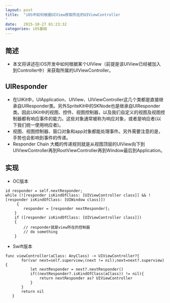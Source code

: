 ```yaml
---
layout: post
title:  "iOS中如何根据UIView获取所在的UIViewController
"
date:   2015-10-27 01:23:32
categories: iOS基础
---
```


## 简述
- 	本文将讲述在iOS开发中如何根据某个UIView（前提是该UIView已经被加入到Controller中）来获取所属的UIViewController。

## UIResponder
- 在UIKit中，UIApplication、UIView、UIViewController这几个类都是直接继承自UIResponder类。另外SpriteKit中的SKNode也是继承自UIResponder类。因此UIKit中的视图、控件、视图控制器，以及我们自定义的视图及视图控制器都有响应事件的能力。这些对象通常被称为响应对象，或者是响应者(以下我们统一使用响应者)。
- 视图、视图控制器、窗口对象和app对象都能处理事件。另外需要注意的是，手势也会影响到事件的传递。
- Responder Chain 大概的传递规则就是从视图顶层的UIView向下到UIViewController再到RootViewController再到Window最后到Application。

## 实现
- OC版本

```
id responder = self.nextResponder;
while (![responder isKindOfClass: [UIViewController class]] && ![responder isKindOfClass: [UIWindow class]])
	 {
        responder = [responder nextResponder];
    }
    if ([responder isKindOfClass: [UIViewController class]])
    {
        // responder就是view所在的控制器
        // do something
    }
```
- Swift版本

```
func viewController(aClass: AnyClass) -> UIViewController?{
       for(var next=self.superview;(next != nil);next=next?.superview){
           let nextResponder = next?.nextResponder()
           if((nextResponder?.isKindOfClass(aClass)) != nil){
               return nextResponder as? UIViewController
           }
       }
       return nil
   }

```



